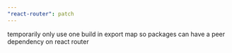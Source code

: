 ```yaml
---
"react-router": patch
---
```


temporarily only use one build in export map so packages can have a peer dependency on react router

